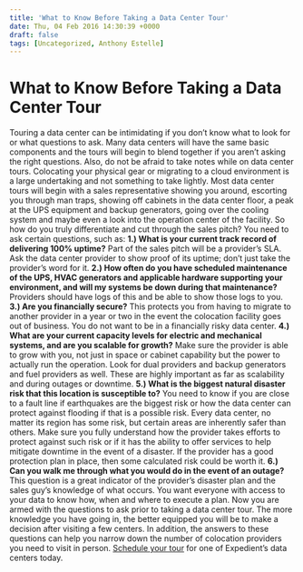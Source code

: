 ```yaml
---
title: 'What to Know Before Taking a Data Center Tour'
date: Thu, 04 Feb 2016 14:30:39 +0000
draft: false
tags: [Uncategorized, Anthony Estelle]
---
```


**What to Know Before Taking a Data Center Tour**
=================================================

Touring a data center can be intimidating if you don’t know what to look for or what questions to ask. Many data centers will have the same basic components and the tours will begin to blend together if you aren’t asking the right questions. Also, do not be afraid to take notes while on data center tours. Colocating your physical gear or migrating to a cloud environment is a large undertaking and not something to take lightly. Most data center tours will begin with a sales representative showing you around, escorting you through man traps, showing off cabinets in the data center floor, a peak at the UPS equipment and backup generators, going over the cooling system and maybe even a look into the operation center of the facility. So how do you truly differentiate and cut through the sales pitch? You need to ask certain questions, such as: **1.) What is your current track record of delivering 100% uptime?** Part of the sales pitch will be a provider’s SLA. Ask the data center provider to show proof of its uptime; don’t just take the provider’s word for it. **2.) How often do you have scheduled maintenance of the UPS, HVAC generators and applicable hardware supporting your environment, and will my systems be down during that maintenance?** Providers should have logs of this and be able to show those logs to you. **3.) Are you financially secure?** This protects you from having to migrate to another provider in a year or two in the event the colocation facility goes out of business. You do not want to be in a financially risky data center. **4.) What are your current capacity levels for electric and mechanical systems, and are you scalable for growth?** Make sure the provider is able to grow with you, not just in space or cabinet capability but the power to actually run the operation. Look for dual providers and backup generators and fuel providers as well. These are highly important as far as scalability and during outages or downtime. **5.) What is the biggest natural disaster risk that this location is susceptible to?** You need to know if you are close to a fault line if earthquakes are the biggest risk or how the data center can protect against flooding if that is a possible risk. Every data center, no matter its region has some risk, but certain areas are inherently safer than others. Make sure you fully understand how the provider takes efforts to protect against such risk or if it has the ability to offer services to help mitigate downtime in the event of a disaster. If the provider has a good protection plan in place, then some calculated risk could be worth it. **6.) Can you walk me through what you would do in the event of an outage?** This question is a great indicator of the provider’s disaster plan and the sales guy’s knowledge of what occurs. You want everyone with access to your data to know how, when and where to execute a plan. Now you are armed with the questions to ask prior to taking a data center tour. The more knowledge you have going in, the better equipped you will be to make a decision after visiting a few centers. In addition, the answers to these questions can help you narrow down the number of colocation providers you need to visit in person. [Schedule your tour](https://www.expedient.com/the-data-centers/schedule-a-tour/) for one of Expedient’s data centers today.